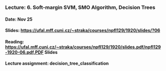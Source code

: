 ### Lecture: 6. Soft-margin SVM, SMO Algorithm, Decision Trees
#### Date: Nov 25
#### Slides: https://ufal.mff.cuni.cz/~straka/courses/npfl129/1920/slides/?06
#### Reading: https://ufal.mff.cuni.cz/~straka/courses/npfl129/1920/slides.pdf/npfl129-1920-06.pdf,PDF Slides
#### Lecture assignment: decision_tree_classification
